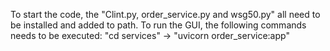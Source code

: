 To start the code, the "Clint.py, order_service.py and wsg50.py" all need to be installed and added to path.
To run the GUI, the following commands needs to be executed: "cd services" -> "uvicorn order_service:app"
